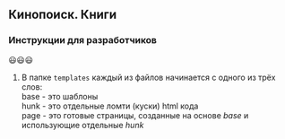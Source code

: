 Кинопоиск. Книги
-----------------

### Инструкции для разработчиков
:smiley::smiley::smiley:

1) В папке `templates` каждый из файлов начинается с одного из трёх слов: <br>
    base - это шаблоны <br>
    hunk - это отдельные ломти (куски) html кода <br>
    page - это готовые страницы, созданные на основе *base* и использующие отдельные *hunk* <br>
